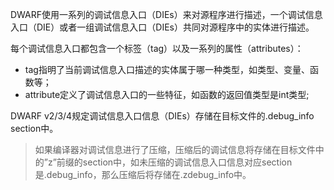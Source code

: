 DWARF使用一系列的调试信息入口（DIEs）来对源程序进行描述，一个调试信息入口（DIE）或者一组调试信息入口（DIEs）共同对源程序中的实体进行描述。

每个调试信息入口都包含一个标签（tag）以及一系列的属性（attributes）：

- tag指明了当前调试信息入口描述的实体属于哪一种类型，如类型、变量、函数等；
- attribute定义了调试信息入口的一些特征，如函数的返回值类型是int类型;

DWARF v2/3/4规定调试信息入口信息（DIEs）存储在目标文件的.debug_info section中。

> 如果编译器对调试信息进行了压缩，压缩后的调试信息将存储在目标文件中的”z”前缀的section中，如未压缩的调试信息入口信息对应section是.debug_info，那么压缩后将存储在.zdebug_info中。

